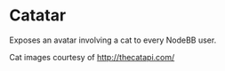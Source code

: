 # Catatar

Exposes an avatar involving a cat to every NodeBB user.

Cat images courtesy of http://thecatapi.com/
